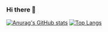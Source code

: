 ### Hi there 👋

[![Anurag's GitHub stats](https://github-readme-stats.vercel.app/api?username=HaomingJu&show_icons=true&theme=onedark&hide_title=true&include_all_commits=true)](https://github.com/anuraghazra/github-readme-stats) [![Top Langs](https://github-readme-stats.vercel.app/api/top-langs/?username=HaomingJu&layout=compact)](https://github.com/anuraghazra/github-readme-stats)
